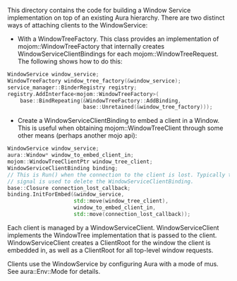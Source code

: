 This directory contains the code for building a Window Service
implementation on top of an existing Aura hierarchy. There are two
distinct ways of attaching clients to the WindowService:

+ With a WindowTreeFactory. This class provides an implementation of
  mojom::WindowTreeFactory that internally creates
  WindowServiceClientBindings for each mojom::WindowTreeRequest. The
  following shows how to do this:

```cpp
WindowService window_service;
WindowTreeFactory window_tree_factory(&window_service);
service_manager::BinderRegistry registry;
registry.AddInterface<mojom::WindowTreeFactory>(
    base::BindRepeating(&WindowTreeFactory::AddBinding,
                        base::Unretained(&window_tree_factory)));
```

+ Create a WindowServiceClientBinding to embed a client in a
  Window. This is useful when obtaining mojom::WindowTreeClient
  through some other means (perhaps another mojo api):
```cpp
WindowService window_service;
aura::Window* window_to_embed_client_in;
mojom::WindowTreeClientPtr window_tree_client;
WindowServiceClientBinding binding;
// This is Run() when the connection to the client is lost. Typically this
// signal is used to delete the WindowServiceClientBinding.
base::Closure connection_lost_callback;
binding.InitForEmbed(&window_service,
                     std::move(window_tree_client),
                     window_to_embed_client_in,
                     std::move(connection_lost_callback));
```

Each client is managed by a WindowServiceClient. WindowServiceClient
implements the WindowTree implementation that is passed to the
client. WindowServiceClient creates a ClientRoot for the window the
client is embedded in, as well as a ClientRoot for all top-level
window requests.

Clients use the WindowService by configuring Aura with a mode of
mus. See aura::Env::Mode for details.
